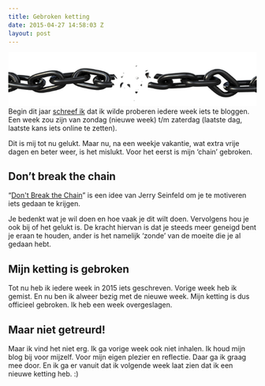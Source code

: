 ```yaml
---
title: Gebroken ketting
date: 2015-04-27 14:58:03 Z
layout: post
---
```


![Gebroken ketting](/content/images/2015/04/chain_PNG2.png)
Begin dit jaar [schreef ik](http://www.rogiervandenberg.nl/bloggen-in-2015/) dat ik wilde proberen iedere week iets te bloggen. Een week zou zijn van zondag (nieuwe week) t/m zaterdag (laatste dag, laatste kans iets online te zetten).

Dit is mij tot nu gelukt. Maar nu, na een weekje vakantie, wat extra vrije dagen en beter weer, is het mislukt. Voor het eerst is mijn ‘chain’ gebroken.

## Don’t break the chain
“[Don't Break the Chain](http://dontbreakthechain.com/)” is een idee van Jerry Seinfeld om je te motiveren iets gedaan te krijgen.

Je bedenkt wat je wil doen en hoe vaak je dit wilt doen. Vervolgens hou je ook bij of het gelukt is. De kracht hiervan is dat je steeds meer geneigd bent je eraan te houden, ander is het namelijk ‘zonde’ van de moeite die je al gedaan hebt.

## Mijn ketting is gebroken
Tot nu heb ik iedere week in 2015 iets geschreven. Vorige week heb ik gemist. En nu ben ik alweer bezig met de nieuwe week. Mijn ketting is dus officieel gebroken. Ik heb een week overgeslagen.

## Maar niet getreurd!
Maar ik vind het niet erg. Ik ga vorige week ook niet inhalen. Ik houd mijn blog bij voor mijzelf. Voor mijn eigen plezier en reflectie. Daar ga ik graag mee door. En ik ga er vanuit dat ik volgende week laat zien dat ik een nieuwe ketting heb. :)